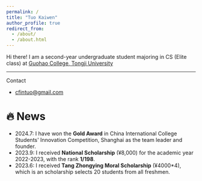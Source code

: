 ```yaml
---
permalink: /
title: "Tuo Kaiwen"
author_profile: true
redirect_from: 
  - /about/
  - /about.html
---
```


Hi there! I am a second-year undergraduate student majoring in CS (Elite class) at [Guohao College, Tongji University](https://ghc.tongji.edu.cn/)

---
Contact
- cfintuo@gmail.com

🔥 News
=====
- 2024.7: I have won the __**Gold Award**__ in China International College Students' Innovation Competition, Shanghai as the team leader and founder.
- 2023.9: I received  __**National Scholarship**__ (¥8,000) for the academic year 2022-2023, with the rank **1/198**.
- 2023.6: I received __**Tang Zhongying Moral Scholarship**__ (¥4000*4), which is an scholarship selects 20 students from all freshmen.

